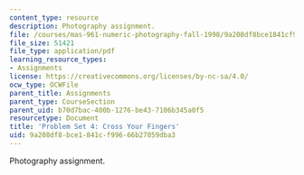 ```yaml
---
content_type: resource
description: Photography assignment.
file: /courses/mas-961-numeric-photography-fall-1998/9a208df8bce1841cf99666b27059dba3_ps4.pdf
file_size: 51421
file_type: application/pdf
learning_resource_types:
- Assignments
license: https://creativecommons.org/licenses/by-nc-sa/4.0/
ocw_type: OCWFile
parent_title: Assignments
parent_type: CourseSection
parent_uid: b70d7bac-400b-1276-be43-7106b345a0f5
resourcetype: Document
title: 'Problem Set 4: Cross Your Fingers'
uid: 9a208df8-bce1-841c-f996-66b27059dba3
---
```

Photography assignment.
